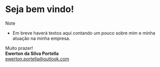 # Seja bem vindo!

>[!NOTE]
>
>- Em breve haverá textos aqui contando um pouco sobre mim e minha atuação na minha empresa.

Muito prazer!\
**Ewerton da Silva Portella**\
[ewerton.portella@outlook.com](mailto:ewerton.portella@outlook.com)

<script src="blockquote.js"></script>